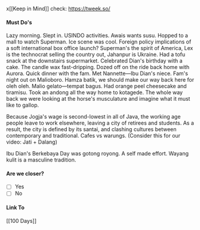   x[[Keep in Mind]]
check: https://tweek.so/
#### Must Do's
Lazy morning. Slept in. USINDO activities. Awais wants susu. Hopped to a mall to watch Superman. Ice scene was cool. Foreign policy implications of a soft international box office launch? Superman's the spirit of America, Lex is the technocrat selling the country out, Jahanpur is Ukraine. Had a tofu snack at the downstairs supermarket. Celebrated Dian's birthday with a cake. The candle wax fast-dripping. Dozed off on the ride back home with Aurora. Quick dinner with the fam. Met Nannette—Ibu Dian's niece. Fam's night out on Malioboro. Hamza batik, we should make our way back here for oleh oleh. Malio gelato—tempat bagus. Had orange peel cheesecake and tiramisu. Took an andong all the way home to kotagede. The whole way back we were looking at the horse's musculature and imagine what it must like to gallop.

Because Jogja's wage is second-lowest in all of Java, the working age people leave to work elsewhere, leaving a city of retirees and students. As a result, the city is defined by its santai, and clashing cultures between contemporary and traditional. Cafes vs warungs. (Consider this for our video: Jati + Dalang)

Ibu Dian's Berkebaya Day was gotong royong. A self made effort. Wayang kulit is a masculine tradition.
#### Are we closer?
- [ ] Yes
- [ ] No
#### Link To
[[100 Days]]